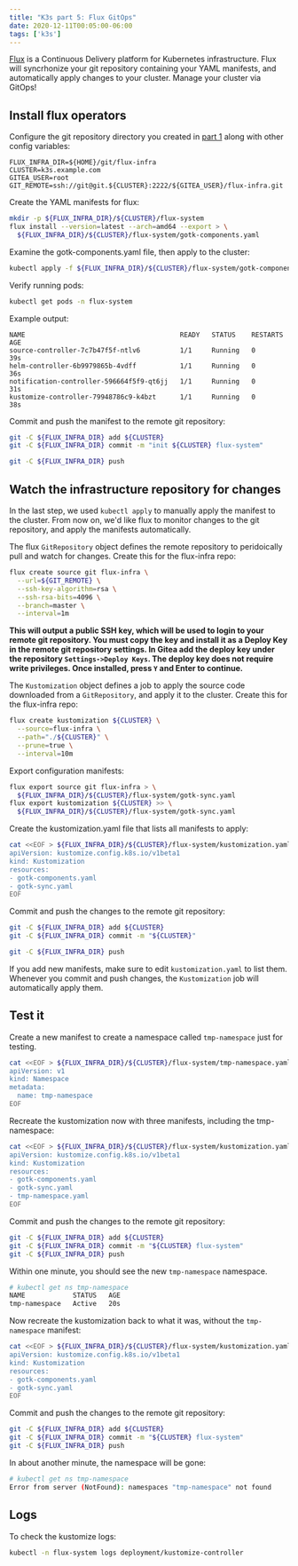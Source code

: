 ```yaml
---
title: "K3s part 5: Flux GitOps"
date: 2020-12-11T00:05:00-06:00
tags: ['k3s']
---
```


[Flux](https://fluxcd.io/) is a Continuous Delivery platform for Kubernetes
infrastructure. Flux will syncrhonize your git repository containing your YAML
manifests, and automatically apply changes to your cluster. Manage your cluster
via GitOps!

## Install flux operators

Configure the git repository directory you created in [part
1](/blog/k3s/k3s-01-setup) along with other config variables:

```env
FLUX_INFRA_DIR=${HOME}/git/flux-infra
CLUSTER=k3s.example.com
GITEA_USER=root
GIT_REMOTE=ssh://git@git.${CLUSTER}:2222/${GITEA_USER}/flux-infra.git
```

Create the YAML manifests for flux:

```bash
mkdir -p ${FLUX_INFRA_DIR}/${CLUSTER}/flux-system
flux install --version=latest --arch=amd64 --export > \
  ${FLUX_INFRA_DIR}/${CLUSTER}/flux-system/gotk-components.yaml
```

Examine the gotk-components.yaml file, then apply to the cluster:

```bash
kubectl apply -f ${FLUX_INFRA_DIR}/${CLUSTER}/flux-system/gotk-components.yaml
```

Verify running pods:

```bash
kubectl get pods -n flux-system
```
Example output:

```
NAME                                       READY   STATUS    RESTARTS   AGE
source-controller-7c7b47f5f-ntlv6          1/1     Running   0          39s
helm-controller-6b9979865b-4vdff           1/1     Running   0          36s
notification-controller-596664f5f9-qt6jj   1/1     Running   0          31s
kustomize-controller-79948786c9-k4bzt      1/1     Running   0          38s
```

Commit and push the manifest to the remote git repository:

```bash
git -C ${FLUX_INFRA_DIR} add ${CLUSTER}
git -C ${FLUX_INFRA_DIR} commit -m "init ${CLUSTER} flux-system"
```

```bash
git -C ${FLUX_INFRA_DIR} push
```


## Watch the infrastructure repository for changes

In the last step, we used `kubectl apply` to manually apply the manifest to the
cluster. From now on, we'd like flux to monitor changes to the git repository,
and apply the manifests automatically.

The flux `GitRepository` object defines the remote repository to peridoically
pull and watch for changes. Create this for the flux-infra repo:

```bash
flux create source git flux-infra \
  --url=${GIT_REMOTE} \
  --ssh-key-algorithm=rsa \
  --ssh-rsa-bits=4096 \
  --branch=master \
  --interval=1m
```

**This will output a public SSH key, which will be used to login to your remote
git repository. You must copy the key and install it as a Deploy Key in the
remote git repository settings. In Gitea add the deploy key under the repository
`Settings->Deploy Keys`. The deploy key does not require write privileges. Once
installed, press `Y` and Enter to continue.**

The `Kustomization` object defines a job to apply the source code downloaded
from a `GitRepository`, and apply it to the cluster. Create this for the
flux-infra repo:

```bash
flux create kustomization ${CLUSTER} \
  --source=flux-infra \
  --path="./${CLUSTER}" \
  --prune=true \
  --interval=10m
```

Export configuration manifests:

```bash
flux export source git flux-infra > \
  ${FLUX_INFRA_DIR}/${CLUSTER}/flux-system/gotk-sync.yaml
flux export kustomization ${CLUSTER} >> \
  ${FLUX_INFRA_DIR}/${CLUSTER}/flux-system/gotk-sync.yaml
```

Create the kustomization.yaml file that lists all manifests to apply:

```bash
cat <<EOF > ${FLUX_INFRA_DIR}/${CLUSTER}/flux-system/kustomization.yaml
apiVersion: kustomize.config.k8s.io/v1beta1
kind: Kustomization
resources:
- gotk-components.yaml
- gotk-sync.yaml
EOF
```

Commit and push the changes to the remote git repository:

```bash
git -C ${FLUX_INFRA_DIR} add ${CLUSTER}
git -C ${FLUX_INFRA_DIR} commit -m "${CLUSTER}"
```
```bash
git -C ${FLUX_INFRA_DIR} push
```

If you add new manifests, make sure to edit `kustomization.yaml` to list them.
Whenever you commit and push changes, the `Kustomization` job will automatically
apply them.

## Test it

Create a new manifest to create a namespace called `tmp-namespace` just for
testing.

```bash
cat <<EOF > ${FLUX_INFRA_DIR}/${CLUSTER}/flux-system/tmp-namespace.yaml
apiVersion: v1
kind: Namespace
metadata:
  name: tmp-namespace
EOF
```

Recreate the kustomization now with three manifests, including the tmp-namespace:

```bash
cat <<EOF > ${FLUX_INFRA_DIR}/${CLUSTER}/flux-system/kustomization.yaml
apiVersion: kustomize.config.k8s.io/v1beta1
kind: Kustomization
resources:
- gotk-components.yaml
- gotk-sync.yaml
- tmp-namespace.yaml
EOF
```

Commit and push the changes to the remote git repository:

```bash
git -C ${FLUX_INFRA_DIR} add ${CLUSTER}
git -C ${FLUX_INFRA_DIR} commit -m "${CLUSTER} flux-system"
git -C ${FLUX_INFRA_DIR} push
```

Within one minute, you should see the new `tmp-namespace` namespace.

```bash
# kubectl get ns tmp-namespace
NAME            STATUS   AGE
tmp-namespace   Active   20s
```

Now recreate the kustomization back to what it was, without the `tmp-namespace`
manifest:


```bash
cat <<EOF > ${FLUX_INFRA_DIR}/${CLUSTER}/flux-system/kustomization.yaml
apiVersion: kustomize.config.k8s.io/v1beta1
kind: Kustomization
resources:
- gotk-components.yaml
- gotk-sync.yaml
EOF
```

Commit and push the changes to the remote git repository:

```bash
git -C ${FLUX_INFRA_DIR} add ${CLUSTER}
git -C ${FLUX_INFRA_DIR} commit -m "${CLUSTER} flux-system"
git -C ${FLUX_INFRA_DIR} push
```

In about another minute, the namespace will be gone:

```bash
# kubectl get ns tmp-namespace
Error from server (NotFound): namespaces "tmp-namespace" not found
```


## Logs

To check the kustomize logs:

```bash
kubectl -n flux-system logs deployment/kustomize-controller
```
